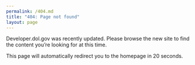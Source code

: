 ```yaml
---
permalink: /404.md
title: "404: Page not found"
layout: page
---
```


Developer.dol.gov was recently updated. Please browse the new site to find the content you’re looking for at this time.

This page will automatically redirect you to the homepage in 20 seconds.
